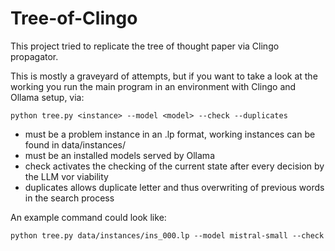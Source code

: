 # Tree-of-Clingo

This project tried to replicate the tree of thought paper via Clingo propagator.

This is mostly a graveyard of attempts, but if you want to take a look at the working you run the main program in an environment with Clingo and Ollama setup, via:
```
python tree.py <instance> --model <model> --check --duplicates
```
- <instance> must be a problem instance in an .lp format, working instances can be found in data/instances/
- <model> must be an installed models served by Ollama 
- check activates the checking of the current state after every decision by the LLM vor viability
- duplicates allows duplicate letter and thus overwriting of previous words in the search process

An example command could look like:
```
python tree.py data/instances/ins_000.lp --model mistral-small --check
```
